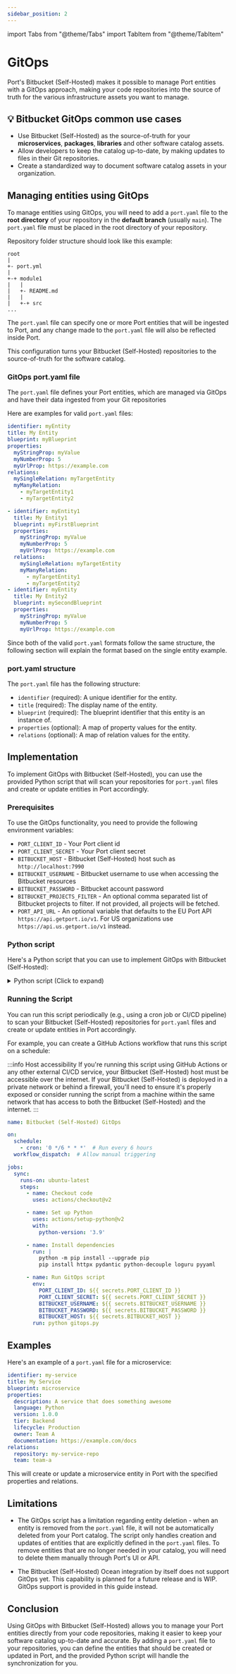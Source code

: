 ```yaml
---
sidebar_position: 2
---
```


import Tabs from "@theme/Tabs"
import TabItem from "@theme/TabItem"

# GitOps

Port's Bitbucket (Self-Hosted) makes it possible to manage Port entities with a GitOps approach, making your code repositories into the source of truth for the various infrastructure assets you want to manage.

## 💡 Bitbucket GitOps common use cases

- Use Bitbucket (Self-Hosted) as the source-of-truth for your **microservices**, **packages**, **libraries** and other software catalog assets.
- Allow developers to keep the catalog up-to-date, by making updates to files in their Git repositories.
- Create a standardized way to document software catalog assets in your organization.

## Managing entities using GitOps

To manage entities using GitOps, you will need to add a `port.yaml` file to the **root directory** of your repository in the **default branch** (usually `main`). The `port.yaml` file must be placed in the root directory of your repository. 

Repository folder structure should look like this example:

```
root
|
+- port.yml
|
+-+ module1
|   |
|   +- README.md
|   |
|   +-+ src
...
```

The `port.yaml` file can specify one or more Port entities that will be ingested to Port, and any change made to the `port.yaml` file will also be reflected inside Port.

This configuration turns your Bitbucket (Self-Hosted) repositories to the source-of-truth for the software catalog.

### GitOps port.yaml file

The `port.yaml` file defines your Port entities, which are managed via GitOps and have their data ingested from your Git repositories

Here are examples for valid `port.yaml` files:

<Tabs groupId="format">

<TabItem value="single" label="Single entity">

```yaml showLineNumbers
identifier: myEntity
title: My Entity
blueprint: myBlueprint
properties:
  myStringProp: myValue
  myNumberProp: 5
  myUrlProp: https://example.com
relations:
  mySingleRelation: myTargetEntity
  myManyRelation:
    - myTargetEntity1
    - myTargetEntity2
```

</TabItem>

<TabItem value="multiple" label="Multiple entities">

```yaml showLineNumbers
- identifier: myEntity1
  title: My Entity1
  blueprint: myFirstBlueprint
  properties:
    myStringProp: myValue
    myNumberProp: 5
    myUrlProp: https://example.com
  relations:
    mySingleRelation: myTargetEntity
    myManyRelation:
      - myTargetEntity1
      - myTargetEntity2
- identifier: myEntity
  title: My Entity2
  blueprint: mySecondBlueprint
  properties:
    myStringProp: myValue
    myNumberProp: 5
    myUrlProp: https://example.com
```

</TabItem>

</Tabs>

Since both of the valid `port.yaml` formats follow the same structure, the following section will explain the format based on the single entity example.

### port.yaml structure

The `port.yaml` file has the following structure:

- `identifier` (required): A unique identifier for the entity.
- `title` (required): The display name of the entity.
- `blueprint` (required): The blueprint identifier that this entity is an instance of.
- `properties` (optional): A map of property values for the entity.
- `relations` (optional): A map of relation values for the entity.

## Implementation

To implement GitOps with Bitbucket (Self-Hosted), you can use the provided Python script that will scan your repositories for `port.yaml` files and create or update entities in Port accordingly.

<h3>Prerequisites</h3>

To use the GitOps functionality, you need to provide the following environment variables:

- `PORT_CLIENT_ID` - Your Port client id
- `PORT_CLIENT_SECRET` - Your Port client secret
- `BITBUCKET_HOST` - Bitbucket (Self-Hosted) host such as `http://localhost:7990`
- `BITBUCKET_USERNAME` - Bitbucket username to use when accessing the Bitbucket resources
- `BITBUCKET_PASSWORD` - Bitbucket account password
- `BITBUCKET_PROJECTS_FILTER` - An optional comma separated list of Bitbucket projects to filter. If not provided, all projects will be fetched.
- `PORT_API_URL` - An optional variable that defaults to the EU Port API `https://api.getport.io/v1`. For US organizations use `https://api.us.getport.io/v1` instead.

<h3>Python script</h3>

Here's a Python script that you can use to implement GitOps with Bitbucket (Self-Hosted):

<details>
<summary>Python script (Click to expand)</summary>

:::tip Latest Version
You can pull the latest version of this code by cloning this [repository](https://github.com/port-labs/bitbucket-workspace-data.git)
:::

```python showLineNumbers
import time
from datetime import datetime, timedelta
import asyncio
from typing import Any, Optional, Dict
import httpx
import yaml
from decouple import config
from loguru import logger
from httpx import BasicAuth
from pydantic import BaseModel, ValidationError

# These are the credentials passed by the variables of your pipeline to your tasks and into your env
PORT_CLIENT_ID = config("PORT_CLIENT_ID")
PORT_CLIENT_SECRET = config("PORT_CLIENT_SECRET")
BITBUCKET_USERNAME = config("BITBUCKET_USERNAME")
BITBUCKET_PASSWORD = config("BITBUCKET_PASSWORD")
BITBUCKET_API_URL = config("BITBUCKET_HOST")
BITBUCKET_PROJECTS_FILTER = config(
    "BITBUCKET_PROJECTS_FILTER", cast=lambda v: v.split(",") if v else None, default=[]
)
PORT_API_URL = config("PORT_API_URL", default="https://api.getport.io/v1")

# According to https://support.atlassian.com/bitbucket-cloud/docs/api-request-limits/
RATE_LIMIT = 1000  # Maximum number of requests allowed per hour
RATE_PERIOD = 3600  # Rate limit reset period in seconds (1 hour)
request_count = 0
rate_limit_start = time.time()
port_access_token, token_expiry_time = None, datetime.now()
port_headers = {}
bitbucket_auth = BasicAuth(username=BITBUCKET_USERNAME, password=BITBUCKET_PASSWORD)
client = httpx.AsyncClient(timeout=httpx.Timeout(60))


async def get_access_token():
    credentials = {"clientId": PORT_CLIENT_ID, "clientSecret": PORT_CLIENT_SECRET}
    token_response = await client.post(
        f"{PORT_API_URL}/auth/access_token", json=credentials
    )
    response_data = token_response.json()
    access_token = response_data["accessToken"]
    expires_in = response_data["expiresIn"]
    token_expiry_time = datetime.now() + timedelta(seconds=expires_in)
    return access_token, token_expiry_time


async def refresh_access_token():
    global port_access_token, token_expiry_time, port_headers
    logger.info("Refreshing access token...")
    port_access_token, token_expiry_time = await get_access_token()
    port_headers = {"Authorization": f"Bearer {port_access_token}"}
    logger.info(f"New token received. Expiry time: {token_expiry_time}")


async def refresh_token_if_expired():
    if datetime.now() >= token_expiry_time:
        await refresh_access_token()


async def refresh_token_and_retry(method: str, url: str, **kwargs):
    await refresh_access_token()
    response = await client.request(method, url, headers=port_headers, **kwargs)
    return response


async def send_port_request(method: str, endpoint: str, payload: Optional[dict] = None):
    global port_access_token, token_expiry_time, port_headers
    await refresh_token_if_expired()
    url = f"{PORT_API_URL}/{endpoint}"
    try:
        response = await client.request(method, url, headers=port_headers, json=payload)
        response.raise_for_status()
        return response
    except httpx.HTTPStatusError as e:
        if e.response.status_code == 401:
            # Unauthorized, refresh token and retry
            logger.info("Received 401 Unauthorized. Refreshing token and retrying...")
            try:
                response = await refresh_token_and_retry(method, url, json=payload)
                response.raise_for_status()
                return response
            except httpx.HTTPStatusError as e:
                logger.error(
                    f"Error after retrying: {e.response.status_code}, {e.response.text}"
                )
                return {"status_code": e.response.status_code, "response": e.response}
        else:
            logger.error(
                f"HTTP error occurred: {e.response.status_code}, {e.response.text}"
            )
            return {"status_code": e.response.status_code, "response": e.response}
    except httpx.HTTPError as e:
        logger.error(f"HTTP error occurred: {e}")
        return {"status_code": None, "error": e}


async def add_entity_to_port(blueprint_id, entity_object):
    response = await send_port_request(
        method="POST",
        endpoint=f"blueprints/{blueprint_id}/entities?upsert=true&merge=true",
        payload=entity_object,
    )
    if not isinstance(response, dict):
        logger.info(response.json())


async def get_paginated_resource(
    path: str,
    params: dict[str, Any] = None,
    page_size: int = 25,
    full_response: bool = False,
):
    global request_count, rate_limit_start

    # Check if we've exceeded the rate limit, and if so, wait until the reset period is over
    if request_count >= RATE_LIMIT:
        elapsed_time = time.time() - rate_limit_start
        if elapsed_time < RATE_PERIOD:
            sleep_time = RATE_PERIOD - elapsed_time
            await asyncio.sleep(sleep_time)

        # Reset the rate limiting variables
        request_count = 0
        rate_limit_start = time.time()

    url = f"{BITBUCKET_API_URL}/rest/api/1.0/{path}"
    params = params or {}
    params["limit"] = page_size
    next_page_start = None

    while True:
        try:
            if next_page_start:
                params["start"] = next_page_start

            response = await client.get(url=url, auth=bitbucket_auth, params=params)
            response.raise_for_status()
            page_json = response.json()
            request_count += 1
            logger.debug(
                f"Requested data for {path}, with params: {params} and response code: {response.status_code}"
            )
            if full_response:
                yield page_json
            else:
                batch_data = page_json["values"]
                yield batch_data

            next_page_start = page_json.get("nextPageStart")
            if not next_page_start:
                break
        except httpx.HTTPStatusError as e:
            if e.response.status_code == 404:
                logger.info(
                    f"Could not find the requested resources {path}. Terminating gracefully..."
                )
                return
            logger.error(
                f"HTTP error with code {e.response.status_code}, content: {e.response.text}"
            )
        except httpx.HTTPError as e:
            logger.error(f"HTTP occurred while fetching Bitbucket data: {e}")
        logger.info(f"Successfully fetched paginated data for {path}")


async def get_single_project(project_key: str):
    response = await client.get(
        f"{BITBUCKET_API_URL}/rest/api/1.0/projects/{project_key}", auth=bitbucket_auth
    )
    response.raise_for_status()
    return response.json()


def parse_repository_file_response(file_response: dict[str, Any]) -> str:
    lines = file_response.get("lines", [])
    logger.info(f"Received port.yaml file with {len(lines)} entries")
    content = ""
    for line in lines:
        content += line.get("text", "") + "\n"
    return content


async def get_repositories(project: dict[str, Any]):
    repositories_path = f"projects/{project['key']}/repos"
    async for repositories_batch in get_paginated_resource(path=repositories_path):
        logger.info(
            f"received repositories batch with size {len(repositories_batch)} from project: {project['key']}"
        )
        await asyncio.gather(
            *(
                create_or_update_entity_from_yaml(
                    project_key=project["key"], repo_slug=repo["slug"]
                )
                for repo in repositories_batch
            )
        )


async def read_port_yaml_from_bitbucket(project_key, repo_slug):
    url = f"projects/{project_key}/repos/{repo_slug}/browse/port.yaml"
    port_yaml_file = ""
    async for port_file_batch in get_paginated_resource(
        path=url, page_size=500, full_response=True
    ):
        file_content = parse_repository_file_response(port_file_batch)
        port_yaml_file += file_content
    return yaml.safe_load(port_yaml_file)


async def create_or_update_entity_from_yaml(project_key, repo_slug):
    try:
        entity_data = await read_port_yaml_from_bitbucket(project_key, repo_slug)
        if entity_data:
            logger.info(f"Creating entity from port.yaml: {entity_data}")
            if isinstance(entity_data, dict):
                validated_entity = validate_port_yaml(entity_data)
                if validated_entity:
                    await add_entity_to_port(
                        blueprint_id=entity_data.get("blueprint"), entity_object=entity_data
                    )
            elif isinstance(entity_data, list):
                for entity in entity_data:
                    validated_entity = validate_port_yaml(entity)
                    if validated_entity:
                        await add_entity_to_port(
                            blueprint_id=entity.get("blueprint"), entity_object=entity
                        )
                    else:
                        logger.error(f"Invalid entity schema: {entity}")
            else:
                logger.error(f"Invalid entity port.yaml schema : {entity_data} with type {type(entity_data)}")
    except Exception as e:
        logger.error(f"Error reading port.yaml file: {str(e)}")
        return


class PortEntity(BaseModel):
    identifier: str
    title: str
    blueprint: str
    properties: Dict[str, Any]
    relations: Dict[str, Any]


def validate_port_yaml(data: dict):
    try:
        data["properties"] = data.get("properties") or {}
        data["relations"] = data.get("relations") or {}
        validated_entity = PortEntity(**data)
        return validated_entity.model_dump()
    except ValidationError as e:
        logger.error(f"Validation error for entity: {e.json()}")
        return None
    except Exception as e:
        logger.error(f"Error validating entity: {e}")
        return None


async def main():
    logger.info("Starting Bitbucket data extraction")
    if BITBUCKET_PROJECTS_FILTER:

        async def filtered_projects_generator():
            yield [await get_single_project(key) for key in BITBUCKET_PROJECTS_FILTER]

        projects = filtered_projects_generator()
    else:
        projects = get_paginated_resource(path="projects")
    async for projects_batch in projects:
        logger.info(f"received projects batch with size {len(projects_batch)}")
        for project in projects_batch:
            await get_repositories(project=project)

    logger.info("Bitbucket gitops completed")
    await client.aclose()


if __name__ == "__main__":
    asyncio.run(main())
```

</details>

<h3>Running the Script</h3>

You can run this script periodically (e.g., using a cron job or CI/CD pipeline) to scan your Bitbucket (Self-Hosted) repositories for `port.yaml` files and create or update entities in Port accordingly.

For example, you can create a GitHub Actions workflow that runs this script on a schedule:

:::info Host accessibility
If you're running this script using GitHub Actions or any other external CI/CD service, your Bitbucket (Self-Hosted) host must be accessible over the internet. If your Bitbucket (Self-Hosted) is deployed in a private network or behind a firewall, you'll need to ensure it's properly exposed or consider running the script from a machine within the same network that has access to both the Bitbucket (Self-Hosted) and the internet.
:::

```yaml showLineNumbers
name: Bitbucket (Self-Hosted) GitOps

on:
  schedule:
    - cron: '0 */6 * * *'  # Run every 6 hours
  workflow_dispatch:  # Allow manual triggering

jobs:
  sync:
    runs-on: ubuntu-latest
    steps:
      - name: Checkout code
        uses: actions/checkout@v2

      - name: Set up Python
        uses: actions/setup-python@v2
        with:
          python-version: '3.9'

      - name: Install dependencies
        run: |
          python -m pip install --upgrade pip
          pip install httpx pydantic python-decouple loguru pyyaml

      - name: Run GitOps script
        env:
          PORT_CLIENT_ID: ${{ secrets.PORT_CLIENT_ID }}
          PORT_CLIENT_SECRET: ${{ secrets.PORT_CLIENT_SECRET }}
          BITBUCKET_USERNAME: ${{ secrets.BITBUCKET_USERNAME }}
          BITBUCKET_PASSWORD: ${{ secrets.BITBUCKET_PASSWORD }}
          BITBUCKET_HOST: ${{ secrets.BITBUCKET_HOST }}
        run: python gitops.py
```

## Examples

Here's an example of a `port.yaml` file for a microservice:

```yaml
identifier: my-service
title: My Service
blueprint: microservice
properties:
  description: A service that does something awesome
  language: Python
  version: 1.0.0
  tier: Backend
  lifecycle: Production
  owner: Team A
  documentation: https://example.com/docs
relations:
  repository: my-service-repo
  team: team-a
```

This will create or update a microservice entity in Port with the specified properties and relations.

## Limitations

- The GitOps script has a limitation regarding entity deletion - when an entity is removed from the `port.yaml` file, it will not be automatically deleted from your Port catalog. The script only handles creation and updates of entities that are explicitly defined in the `port.yaml` files. To remove entities that are no longer needed in your catalog, you will need to delete them manually through Port's UI or API.

- The Bitbucket (Self-Hosted) Ocean integration by itself does not support GitOps yet. This capability is planned for a future release and is WIP. GitOps support is provided in this guide instead.


## Conclusion

Using GitOps with Bitbucket (Self-Hosted) allows you to manage your Port entities directly from your code repositories, making it easier to keep your software catalog up-to-date and accurate. By adding a `port.yaml` file to your repositories, you can define the entities that should be created or updated in Port, and the provided Python script will handle the synchronization for you. 
